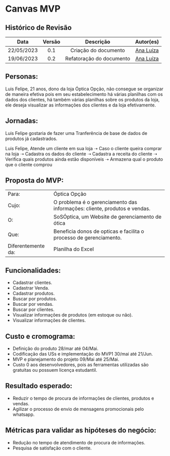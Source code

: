 # Canvas MVP

## Histórico de Revisão

|    Data    | Versão |      Descrição       |               Autor(es)               |
| :--------: | :----: | :------------------: | :-----------------------------------: |
| 22/05/2023 |  0.1   | Criação do documento | [Ana Luíza](https://github.com/analufernanndess) |
| 19/06/2023 |  0.2   | Refatoração do documento | [Ana Luíza](https://github.com/analufernanndess) | 



## Personas:
Luis Felipe, 21 anos, dono da loja Óptica Opção, não consegue se organizar de maneira efetiva pois em seu estabelecimento há várias planilhas com os dados dos clientes, há também várias planilhas sobre os produtos da loja, ele deseja visualizar as informações dos clientes e da loja efetivamente.
## Jornadas:
Luis Felipe gostaria de fazer uma Tranferência de base de dados de produtos já cadastrados.

Luis Felipe, Atende um cliente em sua loja ➝ Caso o cliente queira comprar na loja ➝ Cadastra os dados do cliente ➝ Cadastra a receita do cliente ➝ Verifica quais produtos ainda estão disponíveis ➝ Armazena qual o produto que o cliente comprou 

## Proposta do MVP:
|      |              | 
|------|--------------|
|Para: | Óptica Opção |
|Cujo: | O problema é o gerenciamento das informações: cliente, produtos e vendas. |
|O:|SoSÓptica, um Website de gerenciamento de ótica|
|Que: |Beneficia donos de opticas e facilita o processo de gerenciamento.|
|Diferentemente da: |Planilha do Excel|

## Funcionalidades:
- Cadastrar clientes.
- Cadastrar Venda.
- Cadastrar produtos.
- Buscar por produtos.
- Buscar por vendas.
- Buscar por clientes.
- Visualizar informações de produtos (em estoque ou não).
- Visualizar informações de clientes.
  
## Custo e cromograma:
- Definição do produto 28/mar até 04/Mai.
- Codificação das USs e implementação do MVP1 30/mai até 21/Jun.
- MVP e planejamento do projeto 09/Mai até 25/Mai.
- Custo 0 aos desenvolvedores, pois as ferramentas utilizadas são gratuitas ou possuem licença estudantil.
  
## Resultado esperado:
- Reduzir o tempo de procura de informações de clientes, produtos e vendas.
- Agilizar o processo de envio de mensagens promocionais pelo whatsapp.
  
## Métricas para validar as hipóteses do negócio:
- Redução no tempo de atendimento de procura de informações.
- Pesquisa de satisfação com o cliente.
